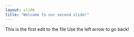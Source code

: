 ```yaml
---
layout: slide
title: "Welcome to our second slide!"
---
```

This is the first edit to the file
Use the left arrow to go back!
